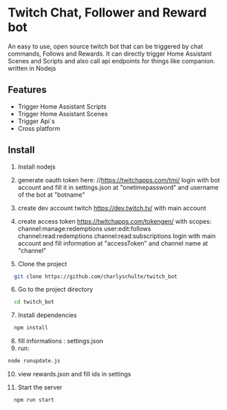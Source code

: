 
# Twitch Chat, Follower and Reward bot

An easy to use, open source twitch bot that can be triggered by chat commands,
Follows and Rewards.
It can directly trigger Home Assistant Scenes and Scripts and also call api endpoints for things like companion.
written in Nodejs

## Features

- Trigger Home Assistant Scripts
- Trigger Home Assistant Scenes
- Trigger Api´s
- Cross platform



## Install
1) Install nodejs

2) generate oauth token here: //https://twitchapps.com/tmi/ login with bot account and fill it in settings.json at "onetimepassword" and username of the bot at "botname"

3) create dev account twitch https://dev.twitch.tv/ with main account

4) create access token https://twitchapps.com/tokengen/ 
with scopes: channel:manage:redemptions user:edit:follows channel:read:redemptions channel:read:subscriptions
login with main account and fill information at "accessToken" and channel name at "channel"


5) Clone the project

```bash
  git clone https://github.com/charlyschulte/twitch_bot
```

6) Go to the project directory

```bash
  cd twitch_bot
```
7) Install dependencies

```bash
  npm install
```
8) fill informations : settings.json
9) run: 
```bash
node runupdate.js
```
10) view rewards.json and fill ids in settings

11) Start the server

```bash
  npm run start
```

